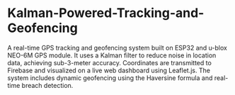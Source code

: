 # Kalman-Powered-Tracking-and-Geofencing
A real-time GPS tracking and geofencing system built on ESP32 and u-blox NEO-6M GPS module. It uses a Kalman filter to reduce noise in location data, achieving sub-3-meter accuracy. Coordinates are transmitted to Firebase and visualized on a live web dashboard using Leaflet.js. The system includes dynamic geofencing using the Haversine formula and real-time breach detection.

